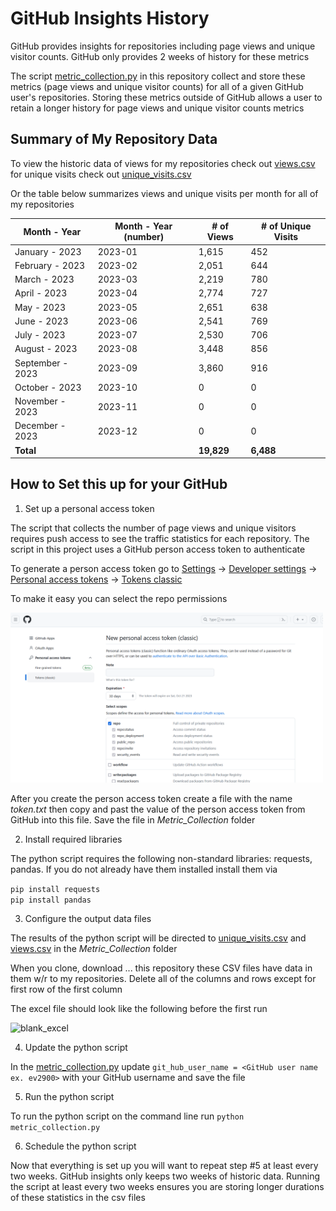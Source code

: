 # GitHub Insights History
 
GitHub provides insights for repositories including page views and unique visitor counts. GitHub only provides 2 weeks of history for these metrics

The script [metric_collection.py](https://github.com/ev2900/GitHub_Insigths_History/blob/main/Metric_Collection/metric_collection.py) in this repository collect and store these metrics (page views and unique visitor counts) for all of a given GitHub user's repositories. Storing these metrics outside of GitHub allows a user to retain a longer history for page views and unique visitor counts metrics

## Summary of My Repository Data

To view the historic data of views for my repositories check out [views.csv](https://github.com/ev2900/GitHub_Insigths_History/blob/main/Metric_Collection/Metric_Data/views.csv) for unique visits check out [unique_visits.csv](https://github.com/ev2900/GitHub_Insigths_History/blob/main/Metric_Collection/Metric_Data/unique_visits.csv)

Or the table below summarizes views and unique visits per month for all of my repositories
 
| Month - Year		| Month - Year (number)	| # of Views  | # of Unique Visits   |
| -----------   	| -----------  			| ----------- | -------------------- |
| January - 2023   	| 2023-01 				| 1,615       | 452                  |
| February - 2023  	| 2023-02				| 2,051       | 644                  |
| March - 2023 		| 2023-03				| 2,219       | 780                  |
| April - 2023 		| 2023-04				| 2,774       | 727                  |
| May - 2023  		| 2023-05				| 2,651       | 638                  |
| June - 2023 		| 2023-06				| 2,541       | 769                  |
| July - 2023 		| 2023-07				| 2,530       | 706                  |
| August - 2023 	| 2023-08				| 3,448       | 856                  |
| September - 2023 	| 2023-09				| 3,860       | 916                  |
| October - 2023	| 2023-10				| 0			  |	0					 |
| November - 2023	| 2023-11				| 0			  |	0					 |
| December - 2023	| 2023-12				| 0			  | 0					 |
| **Total**         | 						|**19,829**   | **6,488**            |

## How to Set this up for your GitHub

1. Set up a personal access token

The script that collects the number of page views and unique visitors requires push access to see the traffic statistics for each repository. The script in this project uses a GitHub person access token to authenticate

To generate a person access token go to [Settings](https://github.com/settings/profile) -> [Developer settings](https://github.com/settings/apps) -> [Personal access tokens](https://github.com/settings/tokens) -> [Tokens classic](https://github.com/settings/tokens)

To make it easy you can select the repo permissions

<img width="500" alt="token_creation" src="https://github.com/ev2900/GitHub_Insigths_History/blob/main/README/token_creation.png">

After you create the person access token create a file with the name *token.txt* then copy and past the value of the person access token from GitHub into this file. Save the file in *Metric_Collection* folder

2. Install required libraries

The python script requires the following non-standard libraries: requests, pandas. If you do not already have them installed install them via

```pip install requests``` <br>
```pip install pandas```

3. Configure the output data files

The results of the python script will be directed to [unique_visits.csv](https://github.com/ev2900/GitHub_Insigths_History/blob/main/Metric_Collection/Metric_Data/unique_visits.csv) and [views.csv](https://github.com/ev2900/GitHub_Insigths_History/blob/main/Metric_Collection/Metric_Data/views.csv) in the *Metric_Collection* folder

When you clone, download ... this repository these CSV files have data in them w/r to my repositories. Delete all of the columns and rows except for first row of the first column

The excel file should look like the following before the first run 

<img width="300" alt="blank_excel" src="https://github.com/ev2900/GitHub_Insigths_History/blob/main/README/blank_excel.png">

4. Update the python script

In the [metric_collection.py](https://github.com/ev2900/GitHub_Insigths_History/blob/main/Metric_Collection/metric_collection.py) update ```git_hub_user_name = <GitHub user name ex. ev2900>``` with your GitHub username and save the file

5. Run the python script

To run the python script on the command line run ```python metric_collection.py```

6. Schedule the python script

Now that everything is set up you will want to repeat step #5 at least every two weeks. GitHub insights only keeps two weeks of historic data. Running the script at least every two weeks ensures you are storing longer durations of these statistics in the csv files
